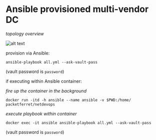 # Ansible provisioned multi-vendor DC

*topology overview*

![alt text](https://github.com/packetferret/ansible_network_multivendor_02/raw/master/topo.jpg "Topology")

provision via Ansible:

`ansible-playbook all.yml --ask-vault-pass`

(vault password is `password`)

if executing within Ansible container:

*fire up the container in the background*

`docker run -itd -h ansible --name ansible -v $PWD:/home/ packetferret/netdevops`

*execute playbook within container*

`docker exec -it ansible ansible-playbook all.yml --ask-vault-pass`

(vault password is `password`)
